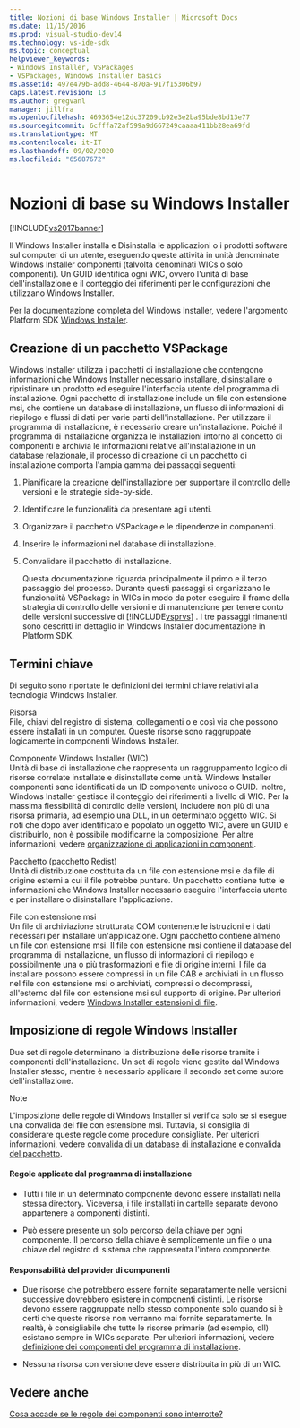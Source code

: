 ```yaml
---
title: Nozioni di base Windows Installer | Microsoft Docs
ms.date: 11/15/2016
ms.prod: visual-studio-dev14
ms.technology: vs-ide-sdk
ms.topic: conceptual
helpviewer_keywords:
- Windows Installer, VSPackages
- VSPackages, Windows Installer basics
ms.assetid: 497e479b-add8-4644-870a-917f15306b97
caps.latest.revision: 13
ms.author: gregvanl
manager: jillfra
ms.openlocfilehash: 4693654e12dc37209cb92e3e2ba95bde8bd13e77
ms.sourcegitcommit: 6cfffa72af599a9d667249caaaa411bb28ea69fd
ms.translationtype: MT
ms.contentlocale: it-IT
ms.lasthandoff: 09/02/2020
ms.locfileid: "65687672"
---
```

# <a name="windows-installer-basics"></a>Nozioni di base su Windows Installer
[!INCLUDE[vs2017banner](../../includes/vs2017banner.md)]

Il Windows Installer installa e Disinstalla le applicazioni o i prodotti software sul computer di un utente, eseguendo queste attività in unità denominate Windows Installer componenti (talvolta denominati WICs o solo componenti). Un GUID identifica ogni WIC, ovvero l'unità di base dell'installazione e il conteggio dei riferimenti per le configurazioni che utilizzano Windows Installer.  
  
 Per la documentazione completa del Windows Installer, vedere l'argomento Platform SDK [Windows Installer](/previous-versions/2kt85ked(v=vs.120)).  
  
## <a name="authoring-a-vspackage"></a>Creazione di un pacchetto VSPackage  
 Windows Installer utilizza i pacchetti di installazione che contengono informazioni che Windows Installer necessario installare, disinstallare o ripristinare un prodotto ed eseguire l'interfaccia utente del programma di installazione. Ogni pacchetto di installazione include un file con estensione msi, che contiene un database di installazione, un flusso di informazioni di riepilogo e flussi di dati per varie parti dell'installazione. Per utilizzare il programma di installazione, è necessario creare un'installazione. Poiché il programma di installazione organizza le installazioni intorno al concetto di componenti e archivia le informazioni relative all'installazione in un database relazionale, il processo di creazione di un pacchetto di installazione comporta l'ampia gamma dei passaggi seguenti:  
  
1. Pianificare la creazione dell'installazione per supportare il controllo delle versioni e le strategie side-by-side.  
  
2. Identificare le funzionalità da presentare agli utenti.  
  
3. Organizzare il pacchetto VSPackage e le dipendenze in componenti.  
  
4. Inserire le informazioni nel database di installazione.  
  
5. Convalidare il pacchetto di installazione.  
  
   Questa documentazione riguarda principalmente il primo e il terzo passaggio del processo. Durante questi passaggi si organizzano le funzionalità VSPackage in WICs in modo da poter eseguire il frame della strategia di controllo delle versioni e di manutenzione per tenere conto delle versioni successive di [!INCLUDE[vsprvs](../../includes/vsprvs-md.md)] . I tre passaggi rimanenti sono descritti in dettaglio in Windows Installer documentazione in Platform SDK.  
  
## <a name="key-terms"></a>Termini chiave  
 Di seguito sono riportate le definizioni dei termini chiave relativi alla tecnologia Windows Installer.  
  
 Risorsa  
 File, chiavi del registro di sistema, collegamenti o e così via che possono essere installati in un computer. Queste risorse sono raggruppate logicamente in componenti Windows Installer.  
  
 Componente Windows Installer (WIC)  
 Unità di base di installazione che rappresenta un raggruppamento logico di risorse correlate installate e disinstallate come unità. Windows Installer componenti sono identificati da un ID componente univoco o GUID. Inoltre, Windows Installer gestisce il conteggio dei riferimenti a livello di WIC. Per la massima flessibilità di controllo delle versioni, includere non più di una risorsa primaria, ad esempio una DLL, in un determinato oggetto WIC. Si noti che dopo aver identificato e popolato un oggetto WIC, avere un GUID e distribuirlo, non è possibile modificarne la composizione. Per altre informazioni, vedere [organizzazione di applicazioni in componenti](https://msdn.microsoft.com/library/aa370561.aspx).  
  
 Pacchetto (pacchetto Redist)  
 Unità di distribuzione costituita da un file con estensione msi e da file di origine esterni a cui il file potrebbe puntare. Un pacchetto contiene tutte le informazioni che Windows Installer necessario eseguire l'interfaccia utente e per installare o disinstallare l'applicazione.  
  
 File con estensione msi  
 Un file di archiviazione strutturata COM contenente le istruzioni e i dati necessari per installare un'applicazione. Ogni pacchetto contiene almeno un file con estensione msi. Il file con estensione msi contiene il database del programma di installazione, un flusso di informazioni di riepilogo e possibilmente una o più trasformazioni e file di origine interni. I file da installare possono essere compressi in un file CAB e archiviati in un flusso nel file con estensione msi o archiviati, compressi o decompressi, all'esterno del file con estensione msi sul supporto di origine. Per ulteriori informazioni, vedere [Windows Installer estensioni di file](https://msdn.microsoft.com/library/aa372842\(VS.85\).aspx).  
  
## <a name="windows-installer-rules-enforcement"></a>Imposizione di regole Windows Installer  
 Due set di regole determinano la distribuzione delle risorse tramite i componenti dell'installazione. Un set di regole viene gestito dal Windows Installer stesso, mentre è necessario applicare il secondo set come autore dell'installazione.  
  
> [!NOTE]
> L'imposizione delle regole di Windows Installer si verifica solo se si esegue una convalida del file con estensione msi. Tuttavia, si consiglia di considerare queste regole come procedure consigliate. Per ulteriori informazioni, vedere [convalida di un database di installazione](https://msdn.microsoft.com/library/aa372477\(VS.85\).aspx) e [convalida del pacchetto](https://msdn.microsoft.com/library/aa370569\(VS.85\).aspx).  
  
#### <a name="installer-enforced-rules"></a>Regole applicate dal programma di installazione  
  
- Tutti i file in un determinato componente devono essere installati nella stessa directory. Viceversa, i file installati in cartelle separate devono appartenere a componenti distinti.  
  
- Può essere presente un solo percorso della chiave per ogni componente. Il percorso della chiave è semplicemente un file o una chiave del registro di sistema che rappresenta l'intero componente.  
  
#### <a name="component-provider-responsibilities"></a>Responsabilità del provider di componenti  
  
- Due risorse che potrebbero essere fornite separatamente nelle versioni successive dovrebbero esistere in componenti distinti. Le risorse devono essere raggruppate nello stesso componente solo quando si è certi che queste risorse non verranno mai fornite separatamente. In realtà, è consigliabile che tutte le risorse primarie (ad esempio, dll) esistano sempre in WICs separate. Per ulteriori informazioni, vedere [definizione dei componenti del programma di installazione](https://msdn.microsoft.com/library/aa368269\(VS.85\).aspx).  
  
- Nessuna risorsa con versione deve essere distribuita in più di un WIC.  
  
## <a name="see-also"></a>Vedere anche  
 [Cosa accade se le regole dei componenti sono interrotte?](https://msdn.microsoft.com/library/aa372795\(VS.85\).aspx)
